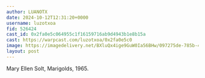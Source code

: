 ```yaml
---
author: LUANOTX
date: 2024-10-12T12:31:20+0000
username: luzotxoa
fid: 526424
cast_id: 0x2fa0e5c064955c1f16159716ab9d4943b1e8b15a
cast: https://warpcast.com/luzotxoa/0x2fa0e5c0
image: https://imagedelivery.net/BXluQx4ige9GuW0Ia56BHw/097275de-785b-4190-e223-f2b3576bfb00/original
layout: post
---
```

Mary Ellen Solt, Marigolds, 1965.  

<img src='https://imagedelivery.net/BXluQx4ige9GuW0Ia56BHw/097275de-785b-4190-e223-f2b3576bfb00/original' alt='' referrerpolicy='no-referrer'/>